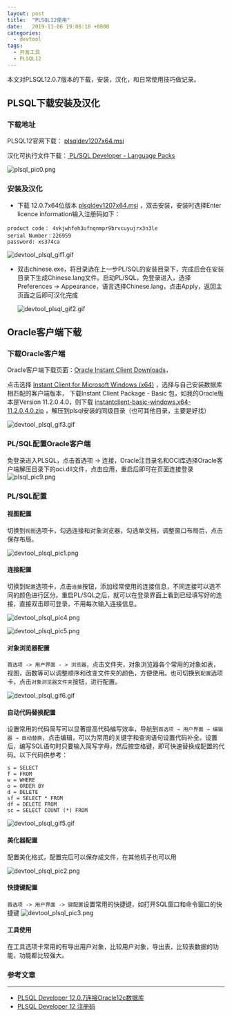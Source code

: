 ```yaml
---
layout: post
title:  "PLSQL12使用"
date:   2019-11-06 19:06:18 +0800
categories: 
  - devtool
tags: 
  - 开发工具 
  - PLSQL12
---
```


本文对PLSQL12.0.7版本的下载，安装，汉化，和日常使用技巧做记录。

<!--more-->



##   PLSQL下载安装及汉化
### 下载地址

PLSQL12官网下载：  [plsqldev1207x64.msi](https://www.allroundautomations.com/files/plsqldev1207x64.msi) 

汉化可执行文件下载：[ PL/SQL Developer - Language Packs ]( https://www.allroundautomations.com/plsqldevlang/120/index.html )

![plsql_pic0.png](https://i.loli.net/2019/11/13/IN8AicbCqn3Gup9.png)

### 安装及汉化

* 下载 12.0.7x64位版本  [plsqldev1207x64.msi](https://www.allroundautomations.com/files/plsqldev1207x64.msi)  ，双击安装，安装时选择Enter licence information输入注册码如下：

```
product code： 4vkjwhfeh3ufnqnmpr9brvcuyujrx3n3le
serial Number：226959
password: xs374ca
```

  ![devtool_plsql_gif1.gif](https://i.loli.net/2019/11/14/3ThPfsB7IboXJiV.gif)



* 双击chinese.exe，将目录选在上一步PL/SQL的安装目录下，完成后会在安装目录下生成Chinese.lang文件。启动PL/SQL，免登录进入，选择Preferences -> Appearance，语言选择Chinese.lang，点击Apply，返回主页面之后即可汉化完成

  ![devtool_plsql_gif2.gif](https://i.loli.net/2019/11/14/PwhSCk5amAXeZ4l.gif)



## Oracle客户端下载

### 下载Oracle客户端

Oracle客户端下载页面：[Oracle Instant Client Downloads]( https://www.oracle.com/database/technologies/instant-client/downloads.html )，

点击选择 [Instant Client for Microsoft Windows (x64)](https://www.oracle.com/database/technologies/instant-client/winx64-64-downloads.html) ，选择与自己安装数据库相匹配的客户端版本， 下载Instant Client Package - Basic 包，如我的Oracle版本是Version 11.2.0.4.0，则下载 [instantclient-basic-windows.x64-11.2.0.4.0.zip](https://www.oracle.com/database/technologies/instant-client/winx64-64-downloads.html#license-lightbox) ，解压到plsql安装的同级目录（也可其他目录，主要是好找）

  ![devtool_plsql_gif3.gif](https://i.loli.net/2019/11/14/QRjJ7WOXFbyKSTY.gif)


### PL/SQL配置Oracle客户端

免登录进入PLSQL，点击首选项 -> 连接，Oracle注目录名和OCI库选择Oracle客户端解压目录下的oci.dll文件，点击应用，重启后即可在页面连接登录
![plsql_pic9.png](https://i.loli.net/2019/11/14/JFenlED5PTvYUI4.png)

### PL/SQL配置

#### 视图配置

切换到`视图`选项卡，勾选连接和对象浏览器，勾选单文档，调整窗口布局后，点击保存布局。

![devtool_plsql_pic1.png](https://i.loli.net/2019/11/14/Eobm1IFcsnwgf6a.png)

#### 连接配置

切换到`配置`选项卡，点击`连接`按钮，添加经常使用的连接信息，不同连接可以选不同的颜色进行区分。重启PL/SQL之后，就可以在登录界面上看到已经填写好的连接，直接双击即可登录，不用每次输入连接信息。

![devtool_plsql_pic4.png](https://i.loli.net/2019/11/18/RphNMajLwf8rq9e.png)

![devtool_plsql_pic5.png](https://i.loli.net/2019/11/18/KdzcYvXGmDTJnRg.png)

#### 对象浏览器配置

`首选项 -> 用户界面 - > 浏览器`，点击文件夹，对象浏览器各个常用的对象如表，视图，函数等可以调整顺序和改变文件夹的颜色，方便使用。也可切换到`配置`选项卡，点击`对象浏览器文件夹`按钮，进行配置。

![devtool_plsql_gif6.gif](https://i.loli.net/2019/11/14/UAYViHs7cDEnPr8.gif)

#### 自动代码替换配置

设置常用的代码简写可以显著提高代码编写效率，导航到`首选项 → 用户界面 → 编辑器 → 自动替换`，点击编辑，可以为常用的关键字和查询语句设置代码补全。设置后，编写SQL语句时只要输入简写字母，然后按空格键，即可快速替换成配置的代码。以下代码供参考：

```
s = SELECT
f = FROM
w = WHERE
o = ORDER BY
d = DELETE
sf = SELECT * FROM
df = DELETE FROM
sc = SELECT COUNT (*) FROM
```



![devtool_plsql_gif5.gif](https://i.loli.net/2019/11/14/vOwJnzimt2LVxP8.gif)

#### 美化器配置

配置美化格式，配置完后可以保存成文件，在其他机子也可以用

![devtool_plsql_pic2.png](https://i.loli.net/2019/11/14/IrNvxQJbOqyLRAY.png)

#### 快捷键配置

`首选项 -> 用户界面 -> 键配置`设置常用的快捷键，如打开SQL窗口和命令窗口的快捷键
![devtool_plsql_pic3.png](https://i.loli.net/2019/11/14/x32vGRN6PeLaOKu.png)

#### 工具使用

在工具选项卡常用的有导出用户对象，比较用户对象，导出表，比较表数据的功能，功能都比较强大。

### 参考文章

---

* [PLSQL Developer 12.0.7连接Oracle12c数据库]( https://blog.csdn.net/sl1992/article/details/80489413 )
* [ PLSQL Developer 12 注册码 ]( https://www.cnblogs.com/shizilukou123/p/9149358.html )